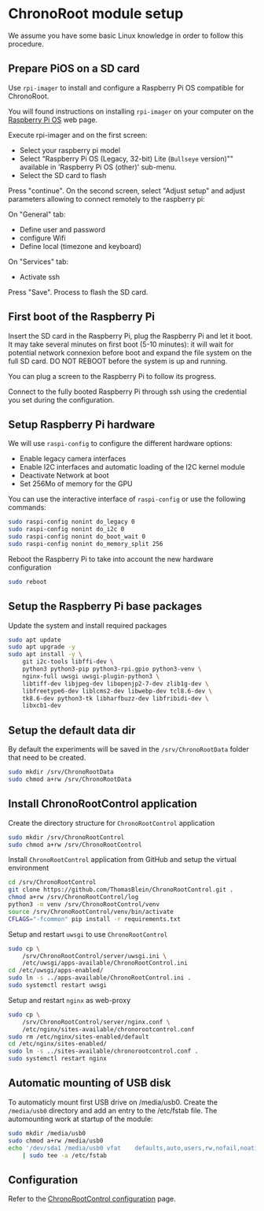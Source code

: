 # ChronoRoot module setup

We assume you have some basic Linux knowledge in order to follow this procedure.

## Prepare PiOS on a SD card

Use `rpi-imager` to install and configure a Raspberry Pi OS compatible for ChronoRoot.

You will found instructions on installing `rpi-imager` on your computer on the [Raspberry Pi OS](https://www.raspberrypi.com/software/) web page.

Execute rpi-imager and on the first screen:

* Select your raspberry pi model
* Select "Raspberry Pi OS (Legacy, 32-bit) Lite (`Bullseye` version)"" available in 'Raspberry Pi OS (other)' sub-menu.
* Select the SD card to flash

Press "continue". On the second screen, select "Adjust setup" and adjust parameters allowing to connect remotely to the raspberry pi:

On "General" tab:

  - Define user and password
  - configure Wifi
  - Define local (timezone and keyboard)

On "Services" tab:
  
  - Activate ssh

Press "Save". Process to flash the SD card.

## First boot of the Raspberry Pi

Insert the SD card in the Raspberry Pi, plug the Raspberry Pi and let it boot. It may take several minutes on first boot (5-10 minutes): it will wait for potential network connexion before boot and expand the file system on the full SD card.
DO NOT REBOOT before the system is up and running.

You can plug a screen to the Raspberry Pi to follow its progress. 

Connect to the fully booted Raspberry Pi through ssh using the credential you set during the configuration.

## Setup Raspberry Pi hardware

We will use `raspi-config` to configure the different hardware options:

- Enable legacy camera interfaces
- Enable I2C interfaces and automatic loading of the I2C kernel module
- Deactivate Network at boot
- Set 256Mo of memory for the GPU

You can use the interactive interface of `raspi-config` or use the following commands:

```bash
sudo raspi-config nonint do_legacy 0
sudo raspi-config nonint do_i2c 0
sudo raspi-config nonint do_boot_wait 0
sudo raspi-config nonint do_memory_split 256
```

Reboot the Raspberry Pi to take into account the new hardware configuration

```bash
sudo reboot
```

## Setup the Raspberry Pi base packages

Update the system and install required packages

```bash
sudo apt update
sudo apt upgrade -y
sudo apt install -y \
    git i2c-tools libffi-dev \
    python3 python3-pip python3-rpi.gpio python3-venv \
    nginx-full uwsgi uwsgi-plugin-python3 \
    libtiff-dev libjpeg-dev libopenjp2-7-dev zlib1g-dev \
    libfreetype6-dev liblcms2-dev libwebp-dev tcl8.6-dev \
    tk8.6-dev python3-tk libharfbuzz-dev libfribidi-dev \
    libxcb1-dev
```

## Setup the default data dir

By default the experiments will be saved in the `/srv/ChronoRootData` folder that need to be created.

```bash
sudo mkdir /srv/ChronoRootData
sudo chmod a+rw /srv/ChronoRootData
```

## Install ChronoRootControl application

Create the directory structure for `ChronoRootControl` application

```bash
sudo mkdir /srv/ChronoRootControl
sudo chmod a+rw /srv/ChronoRootControl
```

Install `ChronoRootControl` application from GitHub and setup the virtual environment

```bash
cd /srv/ChronoRootControl
git clone https://github.com/ThomasBlein/ChronoRootControl.git .
chmod a+rw /srv/ChronoRootControl/log
python3 -m venv /srv/ChronoRootControl/venv
source /srv/ChronoRootControl/venv/bin/activate
CFLAGS="-fcommon" pip install -r requirements.txt
```

Setup and restart `uwsgi` to use `ChronoRootControl`

```bash
sudo cp \
    /srv/ChronoRootControl/server/uwsgi.ini \
    /etc/uwsgi/apps-available/ChronoRootControl.ini
cd /etc/uwsgi/apps-enabled/
sudo ln -s ../apps-available/ChronoRootControl.ini .
sudo systemctl restart uwsgi
```

Setup and restart `nginx` as web-proxy

```bash
sudo cp \
    /srv/ChronoRootControl/server/nginx.conf \
    /etc/nginx/sites-available/chronorootcontrol.conf
sudo rm /etc/nginx/sites-enabled/default
cd /etc/nginx/sites-enabled/
sudo ln -s ../sites-available/chronorootcontrol.conf .
sudo systemctl restart nginx
```

## Automatic mounting of USB disk

To automaticly mount first USB drive on /media/usb0. Create the `/media/usb0` directory and add an entry to the /etc/fstab file.
The automounting work at startup of the module:

```bash
sudo mkdir /media/usb0
sudo chmod a+rw /media/usb0
echo '/dev/sda1	/media/usb0	vfat	defaults,auto,users,rw,nofail,noatime	0	0' \
    | sudo tee -a /etc/fstab
```

## Configuration

Refer to the [ChronoRootControl configuration](./configuration.md) page.
